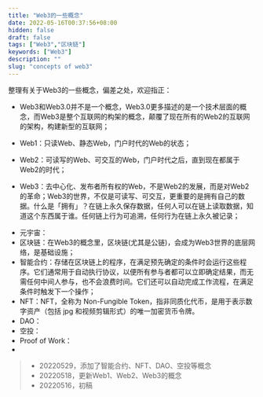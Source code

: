 ```yaml
---
title: "Web3的一些概念"
date: 2022-05-16T00:37:56+08:00
hidden: false
draft: false
tags: ["Web3","区块链"]
keywords: ["Web3"]
description: ""
slug: "concepts of web3"
---
```


整理有关于Web3的一些概念，偏差之处，欢迎指正：

- Web3和Web3.0并不是一个概念，Web3.0更多描述的是一个技术层面的概念，而Web3是整个互联网的构架的概念，颠覆了现在所有的Web2的互联网的架构，构建新型的互联网；

- Web1：只读Web、静态Web，门户时代的Web的状态；
- Web2：可读写的Web、可交互的Web，门户时代之后，直到现在都属于Web2的时代；
- Web3：去中心化、发布者所有权的Web，不是Web2的发展，而是对Web2的革命；Web3的世界，不仅是可读写、可交互，更重要的是拥有自己的数据。什么是「拥有」？在链上永久保存数据，任何人可以在链上读取数据，知道这个东西属于谁。任何链上行为可追溯，任何行为在链上永久被记录；

<!--more-->

- 元宇宙：
- 区块链：在Web3的概念里，区块链(尤其是公链)，会成为Web3世界的底层网络，是基础设施；
- 智能合约：存储在区块链上的程序，在满足预先确定的条件时会运行这些程序。它们通常用于自动执行协议，以便所有参与者都可以立即确定结果，而无需任何中间人参与，也不会浪费时间。它们还可以自动完成工作流程，在满足条件时触发下一个操作；
- NFT：NFT，全称为 Non-Fungible Token，指非同质化代币，是用于表示数字资产（包括 jpg 和视频剪辑形式）的唯一加密货币令牌。
- DAO：
- 空投：
- Proof of Work：
- 


> - 20220529，添加了智能合约、NFT、DAO、空投等概念
> - 20220518，更新Web1、Web2、Web3的概念
> - 20220516，初稿

